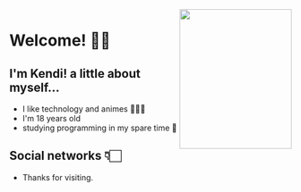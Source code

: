 <img align="right" width="200" height="250" src="https://www.icegif.com/wp-content/uploads/luffy-icegif.gif">

# Welcome! ✌🏻
## I'm Kendi! a little about myself...

* I like technology and animes 🕵🏻‍♂️
* I'm 18 years old
* studying programming in my spare time 👾

## Social networks 👇🏻





* Thanks for visiting.
